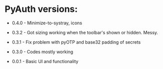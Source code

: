 # PyAuth versions:

* 0.4.0 - Minimize-to-systray, icons

* 0.3.2 - Got sizing working when the toolbar's shown or hidden. Messy.

* 0.3.1 - Fix problem with pyOTP and base32 padding of secrets

* 0.3.0 - Codes mostly working

* 0.0.1 - Basic UI and functionality
